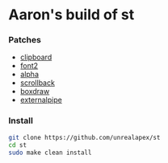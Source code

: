 # Aaron's build of st

### Patches
- [clipboard](https://st.suckless.org/patches/clipboard/)
- [font2](https://st.suckless.org/patches/font2/)
- [alpha](https://st.suckless.org/patches/alpha/)
- [scrollback](https://st.suckless.org/patches/scrollback/)
- [boxdraw](https://st.suckless.org/patches/boxdraw/)
- [externalpipe](https://st.suckless.org/patches/externalpipe/)

### Install
```bash
git clone https://github.com/unrealapex/st
cd st
sudo make clean install
```
